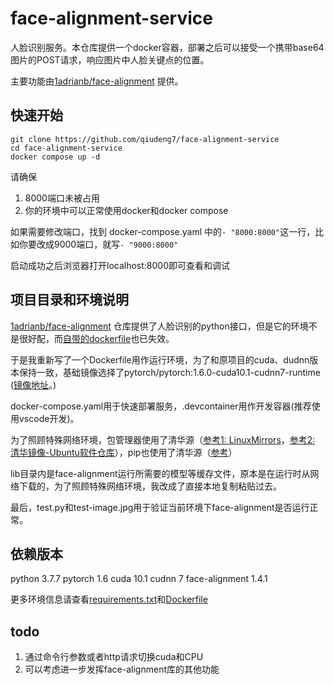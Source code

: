 # face-alignment-service
人脸识别服务。本仓库提供一个docker容器，部署之后可以接受一个携带base64图片的POST请求，响应图片中人脸关键点的位置。

主要功能由[1adrianb/face-alignment](https://github.com/1adrianb/face-alignment) 提供。

## 快速开始

```shell
git clone https://github.com/qiudeng7/face-alignment-service
cd face-alignment-service
docker compose up -d
```

请确保
1. 8000端口未被占用
2. 你的环境中可以正常使用docker和docker compose


如果需要修改端口，找到 docker-compose.yaml 中的`- "8000:8000"`这一行，比如你要改成9000端口，就写`- "9000:8000"`

启动成功之后浏览器打开localhost:8000即可查看和调试

## 项目目录和环境说明

[1adrianb/face-alignment](https://github.com/1adrianb/face-alignment) 仓库提供了人脸识别的python接口，但是它的环境不是很好配，而[自带的dockerfile](https://github.com/1adrianb/face-alignment/blob/master/Dockerfile)也已失效。

于是我重新写了一个Dockerfile用作运行环境，为了和原项目的cuda、dudnn版本保持一致，基础镜像选择了pytorch/pytorch:1.6.0-cuda10.1-cudnn7-runtime ([镜像地址](https://hub.docker.com/layers/pytorch/pytorch/1.6.0-cuda10.1-cudnn7-runtime/images/sha256-9c3aa4653f6fb6590acf7f49115735be3c3272f4fa79e5da7c96a2c901631352?context=explore)。)

docker-compose.yaml用于快速部署服务，.devcontainer用作开发容器(推荐使用vscode开发)。

为了照顾特殊网络环境，包管理器使用了清华源（[参考1: LinuxMirrors](https://linuxmirrors.cn/use/)，[参考2: 清华镜像-Ubuntu软件仓库](https://mirrors.tuna.tsinghua.edu.cn/help/ubuntu/)），pip也使用了清华源（[参考](https://mirrors.tuna.tsinghua.edu.cn/help/pypi/)）

lib目录内是face-alignment运行所需要的模型等缓存文件，原本是在运行时从网络下载的，为了照顾特殊网络环境，我改成了直接本地复制粘贴过去。

最后，test.py和test-image.jpg用于验证当前环境下face-alignment是否运行正常。

## 依赖版本
python 3.7.7
pytorch 1.6 
cuda 10.1 
cudnn 7
face-alignment 1.4.1

更多环境信息请查看[requirements.txt](./requirements.txt)和[Dockerfile](./Dockerfile)

## todo
1. 通过命令行参数或者http请求切换cuda和CPU
2. 可以考虑进一步发挥face-alignment库的其他功能